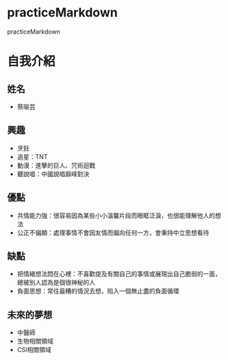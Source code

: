 # practiceMarkdown
practiceMarkdown
# 自我介紹

## 姓名
- 蔡喻芸

## 興趣
- 烹飪
- 追星：TNT
- 動漫：進擊的巨人、咒術迴戰
- 聽說唱：中國說唱巔峰對決

## 優點
- 共情能力強：很容易因為某些小小溫馨片段而眼眶泛淚，也很能理解他人的想法
- 公正不偏頗：處理事情不會因友情而偏向任何一方，會秉持中立思想看待

## 缺點
- 把情緒想法悶在心裡：不喜歡提及有關自己的事情或展現出自己脆弱的一面，總被別人認為是個很神秘的人
- 負面思想：常往最糟的情況去想，陷入一個無止盡的負面循環

## 未來的夢想
- 中醫師
- 生物相關領域
- CSI相關領域
